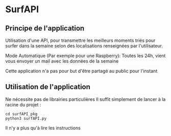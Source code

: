 # SurfAPI

## Principe de l'application

Utilisation d'une API, pour transmettre les meilleurs moments triés pour surfer dans la semaine selon des localisations renseignées par l'utilisateur.

Mode Automatique (Par exemple pour une Raspberry):
Toutes les 24h, vient vous envoyer un mail avec les données de la semaine

Cette application n'a pas pour but d'être partagé au public pour l'instant

## Utilisation de l'application

Ne nécessite pas de librairies particulières
Il suffit simplement de lancer à la racine du projet :

```code
cd surfAPI_pkg
python3 surfAPI.py
 ```

Il n'y a plus qu'à lire les instructions
